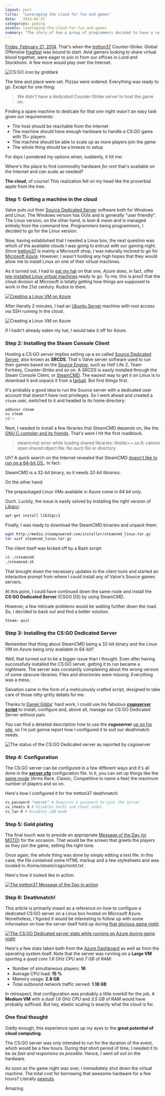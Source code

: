 ```yaml
---
layout: post
title:  "Leveraging the cloud for fun and games"
date:   2014-06-25
categories: gaming
assets: leveraging-the-cloud-for-fun-and-games
summary: "The story of how a group of programmers decided to have a <a href=\"http://store.steampowered.com/app/730\">Counter-Strike: Global Offensive</a> deathmatch, but didn't have the hardware to host their own game. So they took it to the cloud, learning a few lessons along the way."
---
```


<a href="https://twitter.com/tretton37/status/436790174014791680">Friday, February 21, 2014</a>. That's when the [tretton37](http://tretton37.com) Counter-Strike: Global Offensive [fragfest](http://www.urbandictionary.com/define.php?term=fragfest) was bound to start. Avid gamers looking to share virtual blood together, were eager to join in from our offices in Lund and Stockholm. A few more would play over the Internet.

<img src="/assets/{{ page.assets }}/counter-strike-global-offensive-by-griddark.png"
     alt="CS:GO icon by griddark"
     title="CS:GO icon by griddark"
     class="article" />

The time and place were set. Pizzas were ordered. Everything was ready to go. Except for one thing:

> We didn't have a dedicated Counter-Strike server to host the game on.

Finding a spare machine to dedicate for that one night wasn't an easy task given our requirements:

 - The host should be reachable from the Internet
 - The machine should have enough hardware to handle a CS:GO game with 15+ players
 - The machine should be able to scale up as more players join the game
 - The whole thing should be a breeze to setup

For days I pondered my options when, suddenly, it hit me:

<div class="note">
<p>
<i class="fa fa-lightbulb-o fa-2x pull-left"></i>
Where's the place to find commodity hardware <em>for rent</em> that's available on the Internet and <em>can scale</em> as needed?
</p>
</div>

**The cloud**, of course! This realization fell on my head like the proverbial apple from the tree.

### Step 1: Getting a machine in the cloud

Valve puts out their [Source Dedicated Server](https://developer.valvesoftware.com/wiki/Source_Dedicated_Server) software both for Windows and Linux. The Windows version has GUIs and is generally "user friendly". The Linux version, on the other hand, is *lean & mean* and is managed entirely from the command line. Programmers being programmers, I decided to go for the Linux version.

Now, having established that I needed a Linux box, the next question was which of the available clouds I was going to entrust with our gaming night. Since [tretton37](http://tretton37.com) is mainly a Microsoft shop, I was naturally inclined to go for [Microsoft Azure](http://azure.microsoft.com). However, I wasn't holding any high hopes that they would allow me to install Linux on one of their virtual machines.

As it turned out, I had to [eat my hat](http://english.stackexchange.com/questions/150159/origin-of-eat-my-hat) on that one. Azure does, in fact, offer [pre-installed Linux virtual machines](http://azure.microsoft.com/en-us/documentation/articles/virtual-machines-linux-tutorial) ready to go. To me, this is proof that the cloud division at Microsoft is totally getting how things are supposed to work in the 21st century. Kudos to them.

<a href="/assets/{{ page.assets }}/azure-create-vm.png">
<img src="/assets/{{ page.assets }}/azure-create-vm.png"
     alt="Creating a Linux VM on Azure"
     title="Creating a Linux VM on Azure"
     class="screenshot" />
</a>

After literally 2 minutes, I had an [Ubuntu Server](http://www.ubuntu.com/server) machine with root access via SSH running in the cloud.

<img src="/assets/{{ page.assets }}/azure-create-vm-progress.png"
     alt="Creating a Linux VM on Azure"
     title="Creating a Linux VM on Azure"
     class="screenshot" />

If I hadn't already eaten my hat, I would take it off for Azure.

### Step 2: Installing the Steam Console Client

Hosting a CS:GO server implies setting up a so called [Source Dedicated Server](https://developer.valvesoftware.com/wiki/Source_Dedicated_Server), also known as **SRCDS**. That's Valve server software used to run their games based on the [Source Engine](http://source.valvesoftware.com), such as Half Life 2, Team Fortress, Counter-Strike and so on. A SRCDS is easily installed through the Steam Console Client, or [SteamCMD](https://developer.valvesoftware.com/wiki/SteamCMD). The easiest way to get it on Linux is to download it and unpack it from a [tarball](http://www.computerhope.com/jargon/t/tarball.htm). But first things first.

It's probably a good idea to run the Source server with a dedicated user account that doesn't have root privileges. So I went ahead and created a `steam` user, switched to it and headed to its home directory:

```bash
adduser steam
su steam
cd ~
```

Next, I needed to install a few libraries that SteamCMD depends on, like the [GNU C compiler and its friends](http://gcc.gnu.org/onlinedocs/gccint/Libgcc.html). That's were I hit the first roadblock.

> steamcmd: error while loading shared libraries: libstdc++.so.6: cannot open shared object file: No such file or directory

Uh? A quick search on the Internet revealed that SteamCMD [doesn't like to run on a 64-bit OS.](https://developer.valvesoftware.com/wiki/SteamCMD#32-bit_libraries_on_64-bit_Linux_systems). In fact:

<div class="note oneline">
<p>
SteamCMD is a 32-bit binary, so it needs <em>32-bit libraries</em>.
</p>
</div>

On the other hand:

<div class="note oneline">
<p>
The prepackaged Linux VMs available in Azure come in <em>64 bit only</em>.
</p>
</div>

Ouch. Luckily, the issue is easily solved by installing the right version of [Libgcc](http://gcc.gnu.org/onlinedocs/gccint/Libgcc.html):

```bash
apt-get install lib32gcc1
```

Finally, I was ready to download the SteamCMD binaries and unpack them:

```bash
wget http://media.steampowered.com/installer/steamcmd_linux.tar.gz
tar xzvf steamcmd_linux.tar.gz
```

The client itself was kicked off by a Bash script:

```bash
cd ./steamcmd
./steamcmd.sh
```

That brought down the necessary updates to the client tools and started an interactive prompt from where I could install any of Valve's Source games servers.

At this point, I could have continued down the same route and install the **CS:GO Dedicated Server** (CSGO DS) by using SteamCMD.

However, a few intricate problems would be waiting further down the road. So, I decided to back out and find a better solution.

```bash
Steam> quit
```

### Step 3: Installing the CS:GO Dedicated Server

Remember that thing about SteamCMD being a 32-bit binary and the Linux VM on Azure being only available in 64-bit?

Well, that turned out to be a bigger issue than I thought. Even after having successfully installed the CS:GO server, getting it to run became a nightmare. The server was constantly complaining about the wrong version of some obscure libraries. Files and directories were missing. Everything was a mess.

Salvation came in the form of a meticulously crafted script, designed to take care of those nitty-gritty details for me.

<div class="note">
<p>
<i class="fa fa-gears fa-2x pull-left"></i>
Thanks to <a href="https://twitter.com/dangibbsuk">Daniel Gibbs</a>' hard work, I could use his fabulous <a href="http://danielgibbs.co.uk/scripts/csgoserver"><strong>csgoserver script</strong></a> to install, configure and, above all, manage our CS:GO Dedicated Server without pain.
</p>
</div>

You can find a detailed description how to use the **csgoserver** [up on his site](http://danielgibbs.co.uk/scripts/csgoserver/), so I'm just gonna report how I configured it to suit our deathmatch needs.

<img src="/assets/{{ page.assets }}/csds-shell.png"
     alt="The status of the CS:GO Dedicated server as reported by csgoserver"
     title="The status of the CS:GO Dedicated server as reported by csgoserver"
     class="screenshot" />

### Step 4: Configuration

The CS:GO server can be configured in a few different ways and it's all done in the **[server.cfg](https://developer.valvesoftware.com/wiki/Counter-Strike:_Global_Offensive_Dedicated_Servers#server.cfg)** configuration file. In it, you can set up things like the [game mode](http://en.wikipedia.org/wiki/Counter-Strike:_Global_Offensive#Game_modes) (Arms Race, Classic, Competitive to name a few) the maximum number of players and so on.

Here's how I configured it for the tretton37 deathmatch:

```bash
sv_password "secret" # Requires a password to join the server
sv_cheats 0 # Disables hacks and cheat codes
sv_lan 0 # Disables LAN mode
```

### Step 5: Gold plating

The final touch was to provide an appropriate [Message of the Day (or MOTD)](http://css.gamebanana.com/tuts/5484#Motd) for the occasion. That would be the screen that greets the players as they join the game, setting the right tone.

Once again, the whole thing was done by simply editing a text file. In this case, the file contained some HTML markup and a few stylesheets and was located in */home/steam/csgo/motd.txt*.

Here's how it looked like in action:

<a href="/assets/{{ page.assets }}/motd_hires.jpg">
<img src="/assets/{{ page.assets }}/motd.jpg"
     alt="The tretton37 Message of the Day in action"
     title="The tretton37 Message of the Day in action"
     class="screenshot-noshadow-fullwidth" />
</a>

### Step 6: Deathmatch!

This article is primarily meant as a reference on how to configure a dedicated CS:GO server on a Linux box hosted on Microsoft Azure. Nonetheless, I figured it would be interesting to follow up with some information on how the server itself held up during [that glorious game night](https://twitter.com/tretton37/status/436917080739573760).

<a href="/assets/{{ page.assets }}/stats_hires.png">
<img src="/assets/{{ page.assets }}/stats.png"
     alt="The CS:GO Dedicated server stats while running on Azure during game night"
     title="The CS:GO Dedicated server stats while running on Azure during game night"
     class="screenshot-noshadow-fullwidth" />
</a>

Here's a few stats taken both from the [Azure Dashboard](https://manage.windowsazure.com) as well as from the operating system itself. Note that the server was running on a **Large VM** sporting a *quad core 1.6 GHz CPU* and *7 GB* of RAM:

- Number of simultaneous players: **16**
- Average CPU load: **15 %**
- Memory usage: **2.8 GB**
- Total outbound network traffic served: **1.18 GB**

In retrospect, that configuration was probably a little overkill for the job. A **Medium VM** with a *dual 1.6 GHz CPU* and *3.5 GB* of RAM would have probably sufficed. But hey, elastic scaling is exactly what the cloud is for.

### One final thought

Oddly enough, this experience open up my eyes to the **great potential of cloud computing**.

<div class="note">
<p>
The CS:GO server was only intended to run for the duration of the event, which would be a few hours. During that short period of time, I needed it to be <em>as fast and responsive as possible</em>. Hence, I went <em>all out</em> on the hardware.
</p>
</div>

As soon as the game night was over, I immediately shut down the virtual machine. The total cost for borrowing that awesome hardware for a few hours? Literally [peanuts](http://azure.microsoft.com/en-us/pricing/details/virtual-machines/#linux).

Amazing.
